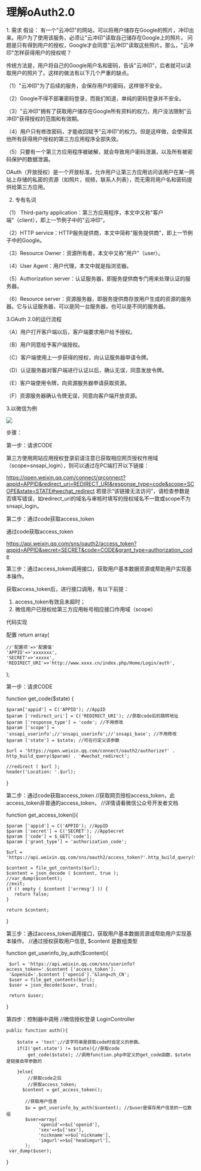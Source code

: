 
<h1>理解oAuth2.0</h1>
 1. 需求
 假设： 有一个"云冲印"的网站，可以将用户储存在Google的照片，冲印出来。用户为了使用该服务，必须让"云冲印"读取自己储存在Google上的照片。
 问题是只有得到用户的授权，Google才会同意"云冲印"读取这些照片。那么，"云冲印"怎样获得用户的授权呢？

传统方法是，用户将自己的Google用户名和密码，告诉"云冲印"，后者就可以读取用户的照片了。这样的做法有以下几个严重的缺点。

（1）"云冲印"为了后续的服务，会保存用户的密码，这样很不安全。

（2）Google不得不部署密码登录，而我们知道，单纯的密码登录并不安全。

（3）"云冲印"拥有了获取用户储存在Google所有资料的权力，用户没法限制"云冲印"获得授权的范围和有效期。

（4）用户只有修改密码，才能收回赋予"云冲印"的权力。但是这样做，会使得其他所有获得用户授权的第三方应用程序全部失效。

（5）只要有一个第三方应用程序被破解，就会导致用户密码泄漏，以及所有被密码保护的数据泄漏。

OAuth（开放授权）是一个开放标准，允许用户让第三方应用访问该用户在某一网站上存储的私密的资源（如照片，视频，联系人列表），而无需将用户名和密码提供给第三方应用。

 2. 专有名词

（1） Third-party application：第三方应用程序，本文中又称"客户端"（client），即上一节例子中的"云冲印"。

（2）HTTP service：HTTP服务提供商，本文中简称"服务提供商"，即上一节例子中的Google。

（3）Resource Owner：资源所有者，本文中又称"用户"（user）。

（4）User Agent：用户代理，本文中就是指浏览器。

（5）Authorization server：认证服务器，即服务提供商专门用来处理认证的服务器。

（6）Resource server：资源服务器，即服务提供商存放用户生成的资源的服务器。它与认证服务器，可以是同一台服务器，也可以是不同的服务器。

3.OAuth 2.0的运行流程

（A）用户打开客户端以后，客户端要求用户给予授权。

（B）用户同意给予客户端授权。

（C）客户端使用上一步获得的授权，向认证服务器申请令牌。

（D）认证服务器对客户端进行认证以后，确认无误，同意发放令牌。

（E）客户端使用令牌，向资源服务器申请获取资源。

（F）资源服务器确认令牌无误，同意向客户端开放资源。

3.以微信为例


<img src="https://res.wx.qq.com/op_res/D0wkkHSbtC6VUSHX4WsjP5ssg5mdnEmXO8NGVGF34dxS9N1WCcq6wvquR4K_Hcut">

步骤：

第一步：请求CODE

第三方使用网站应用授权登录前请注意已获取相应网页授权作用域（scope=snsapi_login），则可以通过在PC端打开以下链接：

https://open.weixin.qq.com/connect/qrconnect?appid=APPID&redirect_uri=REDIRECT_URI&response_type=code&scope=SCOPE&state=STATE#wechat_redirect
若提示“该链接无法访问”，请检查参数是否填写错误，如redirect_uri的域名与审核时填写的授权域名不一致或scope不为snsapi_login。

第二步：通过code获取access_token

通过code获取access_token

https://api.weixin.qq.com/sns/oauth2/access_token?appid=APPID&secret=SECRET&code=CODE&grant_type=authorization_code

第三步：通过access_token调用接口，获取用户基本数据资源或帮助用户实现基本操作。

获取access_token后，进行接口调用，有以下前提：

1. access_token有效且未超时；
2. 微信用户已授权给第三方应用帐号相应接口作用域（scope）


代码实现

配置 
return array(

	//'配置项'=>'配置值'
	'APPID'=>'xxxxxxx',
	'SECRET'=>'xxxxx',
	'REDIRECT_URI'=>'http://www.xxxx.cn/index.php/Home/Login/auth',
 
);


第一步：请求CODE

function get_code($state)
{

    $param['appid'] = C('APPID'); //AppID
    $param ['redirect_uri'] = C('REDIRECT_URI'); //获取code后的跳转地址
    $param ['response_type'] = 'code'; //不用修改
    $param ['scope'] =  'snsapi_userinfo';//'snsapi_userinfo';//'snsapi_base'; //不用修改
    $param ['state'] = $state; //可在行定义该参数
    
    $url = 'https://open.weixin.qq.com/connect/oauth2/authorize?' . http_build_query($param) . '#wechat_redirect';
    
    //redirect ( $url );
    header('Location: '.$url);
}

第二步：通过code获取access_token
//获取网页授权access_token，此access_token非普通的access_token，
//详情请看微信公众号开发者文档

function get_access_token(){

    $param ['appid'] = C('APPID'); //AppID
    $param ['secret'] = C('SECRET'); //AppSecret
    $param ['code'] = $_GET['code'];
    $param ['grant_type'] = 'authorization_code';
    	
    $url = 'https://api.weixin.qq.com/sns/oauth2/access_token?'.http_build_query($param);
   
    $content = file_get_contents($url);
    $content = json_decode ( $content, true );
	//var_dump($content);
	//exit;
    if (! empty ( $content ['errmsg'] )) {
       return false;
    }
    
    return $content;
}

第三步：通过access_token调用接口，获取用户基本数据资源或帮助用户实现基本操作。
//通过授权获取用户信息, $content 是数组类型

function get_userinfo_by_auth($content){

     $url = 'https://api.weixin.qq.com/sns/userinfo?access_token='.$content ['access_token'].
     '&openid='.$content ['openid'].'&lang=zh_CN';
	 $user = file_get_contents($url);
     $user = json_decode($user, true);
     
     return $user;
}

第四步：控制器中调用
//微信授权登录 LoginController

	public function auth(){
			
		$state = 'test';//该字符串是获取code时自定义的参数。
	    if(I('get.state') != $state){//获取code
	        get_code($state); //调用function.php中定义的get_code函数，$state是链接自带参数的 
	        
	    }else{
	        //获取code之后	    
	        //获取access_token;
	      $content = get_access_token(); 
	       
	       //获取用户信息
	       $u = get_userinfo_by_auth($content); //$user是保存用户信息的一位数组
	       $user=array(
		   		'openid'=>$u['openid'],
		   		'sex'=>$u['sex'],
		   		'nickname'=>$u['nickname'],
		   		'imgurl'=>$u['headimgurl'],		   		
		   );
     var_dump($user);
 }


